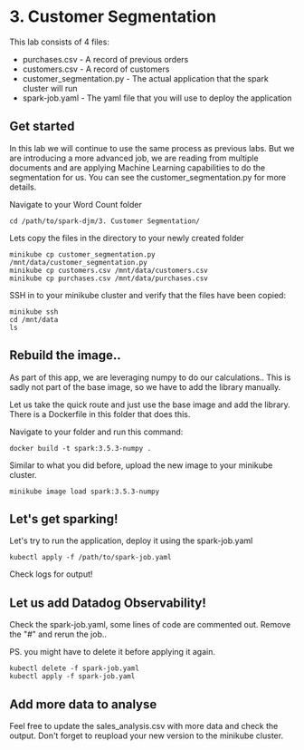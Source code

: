 # 3. Customer Segmentation

This lab consists of 4 files:
- purchases.csv - A record of previous orders
- customers.csv - A record of customers
- customer_segmentation.py - The actual application that the spark cluster will run
- spark-job.yaml - The yaml file that you will use to deploy the application


## Get started

In this lab we will continue to use the same process as previous labs. But we are introducing a more advanced job, we are reading from multiple documents and are applying Machine Learning capabilities to do the segmentation for us. You can see the customer_segmentation.py for more details.


Navigate to your Word Count folder
```
cd /path/to/spark-djm/3. Customer Segmentation/
```

Lets copy the files in the directory to your newly created folder
```
minikube cp customer_segmentation.py /mnt/data/customer_segmentation.py
minikube cp customers.csv /mnt/data/customers.csv
minikube cp purchases.csv /mnt/data/purchases.csv
```

SSH in to your minikube cluster and verify that the files have been copied:
```
minikube ssh
cd /mnt/data
ls
```
## Rebuild the image.. 
As part of this app, we are leveraging numpy to do our calculations.. This is sadly not part of the base image, so we have to add the library manually.

Let us take the quick route and just use the base image and add the library.
There is a Dockerfile in this folder that does this.

Navigate to your folder and run this command:

```
docker build -t spark:3.5.3-numpy .
```

Similar to what you did before, upload the new image to your minikube cluster.
```
minikube image load spark:3.5.3-numpy
```


## Let's get sparking!
Let's try to run the application, deploy it using the spark-job.yaml

```
kubectl apply -f /path/to/spark-job.yaml
```

Check logs for output!




## Let us add Datadog Observability!
Check the spark-job.yaml, some lines of code are commented out.
Remove the "#" and rerun the job..

PS. you might have to delete it before applying it again.
```
kubectl delete -f spark-job.yaml
kubectl apply -f spark-job.yaml
```

## Add more data to analyse
Feel free to update the sales_analysis.csv with more data and check the output. Don't forget to reupload your new version to the minikube cluster.
